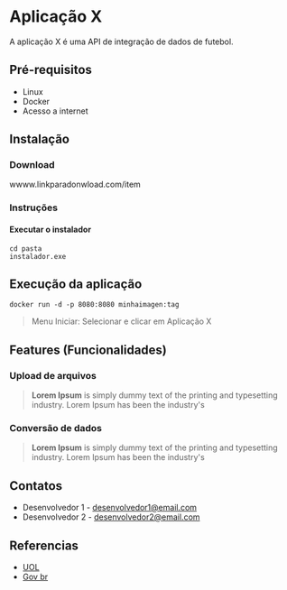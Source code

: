 # Aplicação X

A aplicação X é uma API de integração de dados de futebol.


## Pré-requisitos

- Linux
- Docker 
- Acesso a internet

## Instalação

### Download

wwww.linkparadonwload.com/item

### Instruções

#### Executar o instalador

```
cd pasta
instalador.exe
```

## Execução da aplicação


```
docker run -d -p 8080:8080 minhaimagen:tag
```

> Menu Iniciar: Selecionar e clicar em Aplicação X


## Features (Funcionalidades)

### Upload de arquivos

> __Lorem Ipsum__ is simply dummy text of the printing and typesetting industry. Lorem Ipsum has been the industry's

### Conversão de dados

> __Lorem Ipsum__ is simply dummy text of the printing and typesetting industry. Lorem Ipsum has been the industry's


## Contatos

- Desenvolvedor 1 - desenvolvedor1@email.com
- Desenvolvedor 2 - desenvolvedor2@email.com


## Referencias

 - [UOL](https://www.uol.com.br/)
 - [Gov br](https://www.gov.br/)